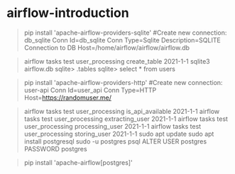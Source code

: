 # airflow-introduction

>pip install 'apache-airflow-providers-sqlite'
#Create new connection: db_sqlite
Conn Id=db_sqlite
Conn Type=Sqlite
Description=SQLITE Connection to DB
Host=/home/airflow/airflow/airflow.db

> airflow tasks test user_processing create_table 2021-1-1
> sqlite3 airflow.db
sqlite> .tables
sqlite> select * from users

>pip install 'apache-airflow-providers-http'
#Create new connection: user-api
Conn Id=user_api
Conn Type=HTTP
Host=https://randomuser.me/

> airflow tasks test user_processing is_api_available 2021-1-1
> airflow tasks test user_processing extracting_user 2021-1-1
> airflow tasks test user_processing processing_user 2021-1-1
> airflow tasks test user_processing storing_user 2021-1-1
> sudo apt update
> sudo apt install postgresql
> sudo -u postgres psql
> ALTER USER postgres PASSWORD postgres

> pip install 'apache-airflow[postgres]'
